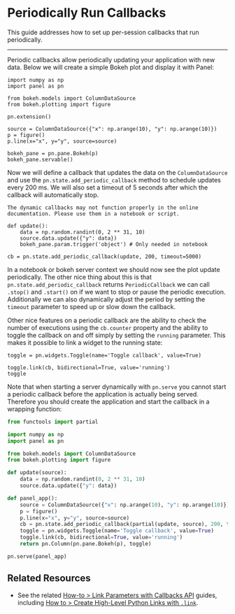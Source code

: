 # Periodically Run Callbacks

This guide addresses how to set up per-session callbacks that run periodically.

---

Periodic callbacks allow periodically updating your application with new data. Below we will create a simple Bokeh plot and display it with Panel:

```{pyodide}
import numpy as np
import panel as pn

from bokeh.models import ColumnDataSource
from bokeh.plotting import figure

pn.extension()

source = ColumnDataSource({"x": np.arange(10), "y": np.arange(10)})
p = figure()
p.line(x="x", y="y", source=source)

bokeh_pane = pn.pane.Bokeh(p)
bokeh_pane.servable()
```

Now we will define a callback that updates the data on the `ColumnDataSource` and use the `pn.state.add_periodic_callback` method to schedule updates every 200 ms. We will also set a timeout of 5 seconds after which the callback will automatically stop.

```{warning}
The dynamic callbacks may not function properly in the online documentation. Please use them in a notebook or script.
```

```{pyodide}
def update():
    data = np.random.randint(0, 2 ** 31, 10)
    source.data.update({"y": data})
    bokeh_pane.param.trigger('object') # Only needed in notebook

cb = pn.state.add_periodic_callback(update, 200, timeout=5000)
```

In a notebook or bokeh server context we should now see the plot update periodically. The other nice thing about this is that `pn.state.add_periodic_callback` returns `PeriodicCallback` we can call `.stop()` and `.start()` on if we want to stop or pause the periodic execution. Additionally we can also dynamically adjust the period by setting the `timeout` parameter to speed up or slow down the callback.

Other nice features on a periodic callback are the ability to check the number of executions using the `cb.counter` property and the ability to toggle the callback on and off simply by setting the `running` parameter. This makes it possible to link a widget to the running state:

```{pyodide}
toggle = pn.widgets.Toggle(name='Toggle callback', value=True)

toggle.link(cb, bidirectional=True, value='running')
toggle
```

Note that when starting a server dynamically with `pn.serve` you cannot start a periodic callback before the application is actually being served. Therefore you should create the application and start the callback in a wrapping function:

```python
from functools import partial

import numpy as np
import panel as pn

from bokeh.models import ColumnDataSource
from bokeh.plotting import figure

def update(source):
    data = np.random.randint(0, 2 ** 31, 10)
    source.data.update({"y": data})

def panel_app():
    source = ColumnDataSource({"x": np.arange(10), "y": np.arange(10)})
    p = figure()
    p.line(x="x", y="y", source=source)
    cb = pn.state.add_periodic_callback(partial(update, source), 200, timeout=5000)
    toggle = pn.widgets.Toggle(name='Toggle callback', value=True)
    toggle.link(cb, bidirectional=True, value='running')
    return pn.Column(pn.pane.Bokeh(p), toggle)

pn.serve(panel_app)
```

## Related Resources
- See the related [How-to > Link Parameters with Callbacks API](../links/index.md) guides, including [How to > Create High-Level Python Links with `.link`](../links/links.md).
